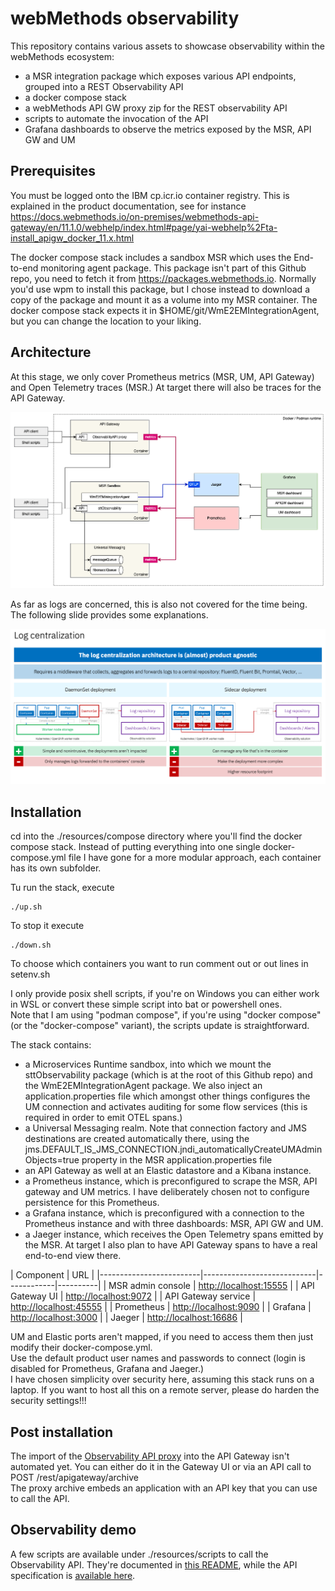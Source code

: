 # webMethods observability

This repository contains various assets to showcase observability within the webMethods ecosystem:
-   a MSR integration package which exposes various API endpoints, grouped into a REST Observability API
-   a docker compose stack
-   a webMethods API GW proxy zip for the REST observability API
-   scripts to automate the invocation of the API
-   Grafana dashboards to observe the metrics exposed by the MSR, API GW and UM

##  Prerequisites

You must be logged onto the IBM cp.icr.io container registry. This is explained in the product documentation, see for instance https://docs.webmethods.io/on-premises/webmethods-api-gateway/en/11.1.0/webhelp/index.html#page/yai-webhelp%2Fta-install_apigw_docker_11.x.html  

The docker compose stack includes a sandbox MSR which uses the End-to-end monitoring agent package. This package isn't part of this Github repo, you need to fetch it from  https://packages.webmethods.io. Normally you'd use wpm to install this package, but I chose instead to download a copy of the package and mount it as a volume into my MSR container. The docker compose stack expects it in $HOME/git/WmE2EMIntegrationAgent, but you can change the location to your liking.

##  Architecture

At this stage, we only cover Prometheus metrics (MSR, UM, API Gateway) and Open Telemetry traces (MSR.) At target there will also be traces for the API Gateway.  

![Architecture](./resources/doc/architecture-v1.png)

As far as logs are concerned, this is also not covered for the time being. The following slide provides some explanations. 

![Log centralisation](./resources/doc/log-centralization.png)

##  Installation

cd into the ./resources/compose directory where you'll find the docker compose stack. Instead of putting everything into one single docker-compose.yml file I have gone for a more modular approach, each container has its own subfolder.  

Tu run the stack, execute 
```
./up.sh
```
  
To stop it execute
```
./down.sh
```
  
To choose which containers you want to run comment out or out lines in setenv.sh  

I only provide posix shell scripts, if you're on Windows you can either work in WSL or convert these simple script into bat or powershell ones.  
Note that I am using "podman compose", if you're using "docker compose" (or the "docker-compose" variant), the scripts update is straightforward.  

The stack contains:
-   a Microservices Runtime sandbox, into which we mount the sttObservability package (which is at the root of this Github repo) and the WmE2EMIntegrationAgent package. We also inject an application.properties file which amongst other things configures the UM connection and activates auditing for some flow services (this is required in order to emit OTEL spans.)
-   a Universal Messaging realm. Note that connection factory and JMS destinations are created automatically there, using the jms.DEFAULT_IS_JMS_CONNECTION.jndi_automaticallyCreateUMAdminObjects=true property in the MSR application.properties file
-   an API Gateway as well at an Elastic datastore and a Kibana instance.
-   a Prometheus instance, which is preconfigured to scrape the MSR, API gateway and UM metrics. I have deliberately chosen not to configure persistence for this Prometheus.
-   a Grafana instance, which is preconfigured with a connection to the Prometheus instance and with three dashboards: MSR, API GW and UM.
-   a Jaeger instance, which receives the Open Telemetry spans emitted by the MSR. At target I also plan to have API Gateway spans to have a real end-to-end view there.
  

| Component               | URL                          | 
|-------------------------|----------------------------|------------|----------|
| MSR admin console      | [http://localhost:15555](http://localhost:15555) | 
| API Gateway UI         | [http://localhost:9072](http://localhost:9072)   | 
| API Gateway service    | [http://localhost:45555](http://localhost:45555) |
| Prometheus             | [http://localhost:9090](http://localhost:9090)   | 
| Grafana               | [http://localhost:3000](http://localhost:3000)   | 
| Jaeger                | [http://localhost:16686](http://localhost:16686) |
  
UM and Elastic ports aren't mapped, if you need to access them then just modify their docker-compose.yml.  
Use the default product user names and passwords to connect (login is disabled for Prometheus, Grafana and Jaeger.)   
I have chosen simplicity over security here, assuming this stack runs on a laptop. If you want to host all this on a remote server, please do harden the security settings!!!  

##  Post installation

The import of the [Observability API proxy](./resources/api/ObservabilityAPI.zip) into the API Gateway isn't automated yet. You can either do it in the Gateway UI or via an API call to POST /rest/apigateway/archive  
The proxy archive embeds an application with an API key that you can use to call the API.  

##  Observability demo

A few scripts are available under ./resources/scripts to call the Observability API. They're documented in [this README](./resources/scripts/README.md), while the API specification is [available here](./resources/api/ObservabilityAPI.yml).

